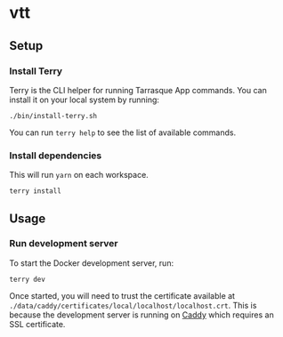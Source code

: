 # vtt

## Setup

### Install Terry

Terry is the CLI helper for running Tarrasque App commands. You can install it on your local system by running:

    ./bin/install-terry.sh

You can run `terry help` to see the list of available commands.

### Install dependencies

This will run `yarn` on each workspace.

    terry install

## Usage

### Run development server

To start the Docker development server, run:

    terry dev

Once started, you will need to trust the certificate available at `./data/caddy/certificates/local/localhost/localhost.crt`. This is because the development server is running on [Caddy](https://caddyserver.com) which requires an SSL certificate.
